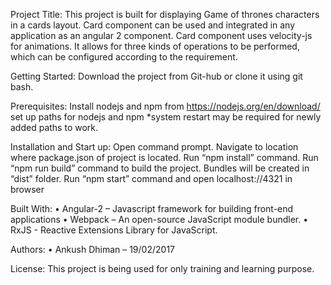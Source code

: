 Project Title:
This project is built for displaying Game of thrones characters in a cards layout. Card component can be used and integrated in any application as an angular 2 component. Card component uses velocity-js for animations. It allows for three kinds of operations to be performed, which can be configured according to the requirement.

Getting Started:
Download the project from Git-hub or clone it using git bash.

Prerequisites:
Install nodejs and npm from https://nodejs.org/en/download/
set up paths for nodejs and npm
*system restart may be required for newly added paths to work.

Installation and Start up:
Open command prompt.
Navigate to location where package.json of project is located.
Run “npm install” command.
Run “npm run build” command to build the project. Bundles will be created in “dist” folder.
Run “npm start” command and open localhost://4321 in browser

Built With:
•	Angular-2 – Javascript framework for building front-end applications
•	Webpack –  An open-source JavaScript module bundler.
•	RxJS - Reactive Extensions Library for JavaScript.

Authors:
•	Ankush Dhiman – 19/02/2017 

License:
This project is being used for only training and learning purpose.

